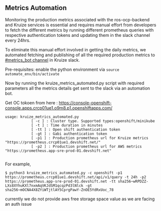 ## Metrics Automation

Monitoring the production metrics associated with the ros-ocp-backend and Kruize services is essential and requires manual effort from developers to fetch the different metrics by running different prometheus queries with respective authentication tokens and updating them in the slack channel every 24hrs.

To eliminate this manual effort involved in getting the daily metrics, we automated fetching and publishing of all the required production metrics to [#metrics_bot channel](https://kruizeworkspace.slack.com/archives/C06HSEBV5T3) in Kruize slack.

Pre-requisites: enable the python environment via  `source automate_env/bin/activate`

Now by running the kruize_metrics_automated.py script with required parameters all the metrics details get sent to the slack via an automation bot.

Get OC  tokoen from here : https://console-openshift-console.apps.crcp01ue1.o9m8.p1.openshiftapps.com/

```
usage: kruize_metrics_automated.py 
            [ -c ] : Cluster type. Supported types:openshift/minikube
            [ -t ] : Time duration in minutes
            [ -tt ] : Open shift authentication token
			[ -gt ] : Gabi authentication token
			[ -p1 ] : Production prometheus url for Kruize metrics "https://prometheus.crcp01ue1.devshift.net/" 
			[ -p2 ] : Production prometheus url for AWS metrics "https://prometheus.app-sre-prod-01.devshift.net"
			
```

For example,

```
$ python3 kruize_metrics_automated.py -c openshift -p1 https://prometheus.crcp01ue1.devshift.net/api/v1/query -t 24h -p2 https://prometheus.app-sre-prod-01.devshift.net -tt sha256~wRPDZZ-LXs8XYhuKXl7nxmAqVKJdSM1qcqzPd3lNlck -gt sha256~mOCNA4X8ZYiWTjtlAY5CprgPawY-ZnOE5YdRxUoc_78

```

currently we do not provide aws free storage space value as we are facing an auth issue
